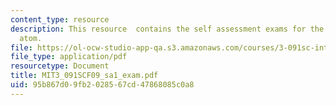 ```yaml
---
content_type: resource
description: This resource  contains the self assessment exams for the structure of
  atom.
file: https://ol-ocw-studio-app-qa.s3.amazonaws.com/courses/3-091sc-introduction-to-solid-state-chemistry-fall-2010/95b867d09fb2028567cd47868085c0a8_MIT3_091SCF09_sa1_exam.pdf
file_type: application/pdf
resourcetype: Document
title: MIT3_091SCF09_sa1_exam.pdf
uid: 95b867d0-9fb2-0285-67cd-47868085c0a8
---
```


